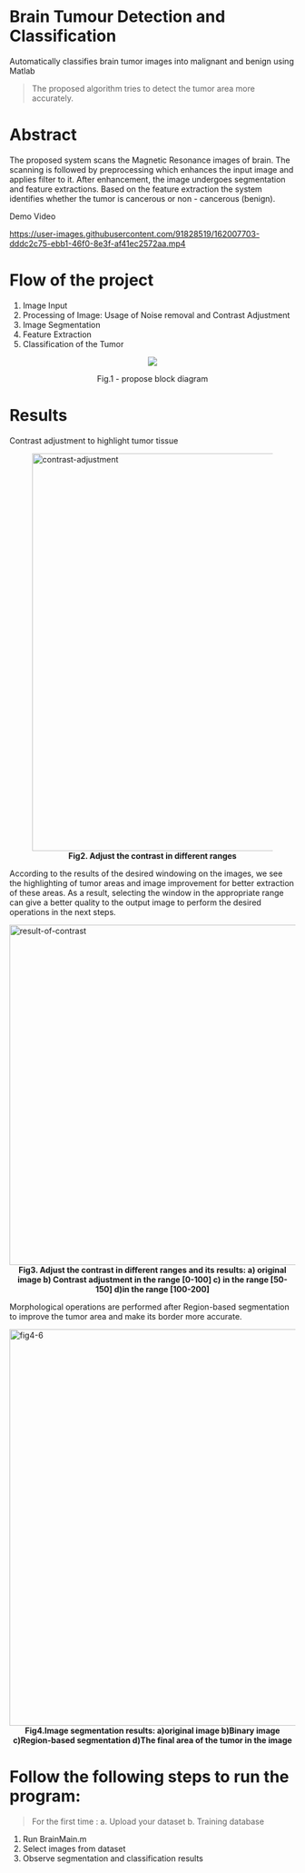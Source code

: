 # Brain Tumour Detection and Classification
Automatically classifies brain tumor images into malignant and benign using Matlab
> The proposed algorithm tries to detect the tumor area more accurately.

# Abstract
The proposed system scans the Magnetic Resonance images of brain. The scanning is followed by preprocessing which enhances the input image and applies filter to it. After enhancement, the image undergoes segmentation and feature extractions. Based on the feature extraction the system identifies whether the tumor is cancerous or non - cancerous (benign).

Demo Video

https://user-images.githubusercontent.com/91828519/162007703-dddc2c75-ebb1-46f0-8e3f-af41ec2572aa.mp4



# Flow of the project
1. Image Input
2. Processing of Image: Usage of Noise removal and Contrast Adjustment
3. Image Segmentation
4. Feature Extraction
5. Classification of the Tumor

<p align = "center">
<img src = "https://user-images.githubusercontent.com/91828519/162007032-8cb3719b-1c06-46a3-8b52-311e10ec4196.png">
</p>
<p align = "center">
Fig.1 - propose block diagram 
</p>


# Results
Contrast adjustment to highlight tumor tissue

<figure>
<img src="https://user-images.githubusercontent.com/91828519/162019373-03b4b0f8-f924-4332-b948-8b3fac5b17aa.png" width="700" alt="contrast-adjustment">
<figcaption align = "center"><b>Fig2. Adjust the contrast in different ranges</b></figcaption>
</figure>

According to the results of the desired windowing on the images, we see the highlighting of tumor areas and image improvement for better extraction of these areas. As a result, selecting the window in the appropriate range can give a better quality to the output image to perform the desired operations in the next steps.

 <img src="https://user-images.githubusercontent.com/91828519/162024718-c2385b7f-284a-438e-8705-0b207e17b091.png" width="599" alt="result-of-contrast">
<figcaption align = "center"><b>Fig3. Adjust the contrast in different ranges and its results: a) original image b) Contrast adjustment in the range [0-100] c) in the range [50-150] d)in the range [100-200]</b></figcaption>

Morphological operations are performed after Region-based segmentation to improve the tumor area and make its border more accurate.

<img width="698" alt="fig4-6" src="https://user-images.githubusercontent.com/91828519/162045441-c44b8a3b-1dd3-4963-8be4-7c404096fca3.png">
<figcaption align = "center"><b>Fig4.Image segmentation results: a)original image b)Binary image c)Region-based segmentation d)The final area of the tumor in the image</b></figcaption>


# Follow the following steps to run the program:
>For the first time :
>a. Upload your dataset
>b. Training database

1. Run BrainMain.m
2. Select images from dataset
3. Observe segmentation and classification results

